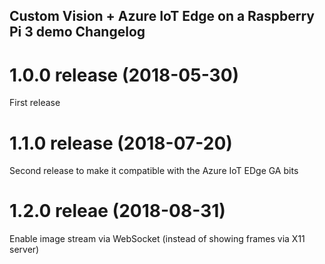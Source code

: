 ## Custom Vision + Azure IoT Edge on a Raspberry Pi 3 demo Changelog

<a name="1.0.0"></a>
# 1.0.0 release (2018-05-30)
First release

<a name="1.1.0"></a>
# 1.1.0 release (2018-07-20)
Second release to make it compatible with the Azure IoT EDge GA bits

# 1.2.0 releae (2018-08-31)
Enable image stream via WebSocket (instead of showing frames via X11 server)

